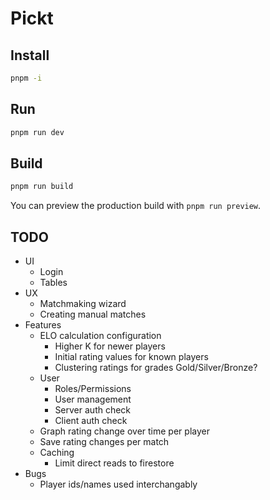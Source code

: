 # Pickt

## Install

```bash
pnpm -i
```

## Run

```bash
pnpm run dev
```

## Build

```bash
pnpm run build
```

You can preview the production build with `pnpm run preview`.

## TODO

- UI
  - Login
  - Tables
- UX
  - Matchmaking wizard
  - Creating manual matches
- Features
  - ELO calculation configuration
    - Higher K for newer players
    - Initial rating values for known players
    - Clustering ratings for grades Gold/Silver/Bronze?
  - User
    - Roles/Permissions
    - User management
    - Server auth check
    - Client auth check
  - Graph rating change over time per player
  - Save rating changes per match
  - Caching
    - Limit direct reads to firestore
- Bugs
  - Player ids/names used interchangably
